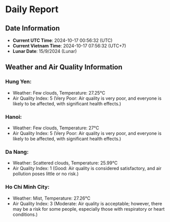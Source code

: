 # Daily Report
## Date Information
- **Current UTC Time**: 2024-10-17 00:56:32 (UTC)
- **Current Vietnam Time**: 2024-10-17 07:56:32 (UTC+7)
- **Lunar Date**: 15/9/2024 (Lunar)

## Weather and Air Quality Information

### Hung Yen:
- Weather: Few clouds, Temperature: 27.25°C
- Air Quality Index: 5 (Very Poor: Air quality is very poor, and everyone is likely to be affected, with significant health effects.)

### Hanoi:
- Weather: Few clouds, Temperature: 27°C
- Air Quality Index: 5 (Very Poor: Air quality is very poor, and everyone is likely to be affected, with significant health effects.)

### Da Nang:
- Weather: Scattered clouds, Temperature: 25.99°C
- Air Quality Index: 1 (Good: Air quality is considered satisfactory, and air pollution poses little or no risk.)

### Ho Chi Minh City:
- Weather: Mist, Temperature: 27.26°C
- Air Quality Index: 3 (Moderate: Air quality is acceptable; however, there may be a risk for some people, especially those with respiratory or heart conditions.)
